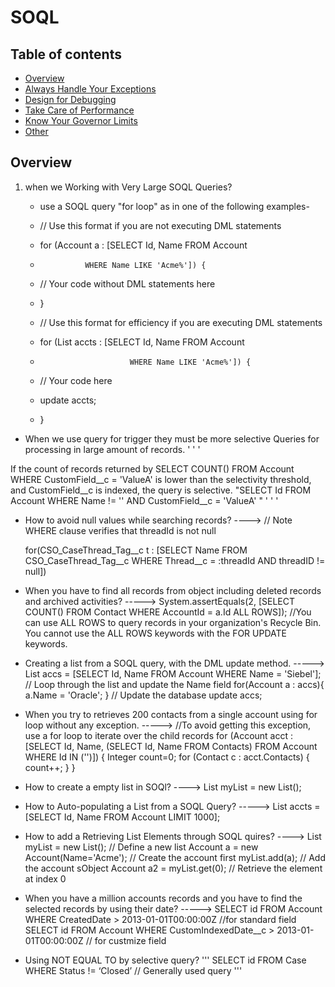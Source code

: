 # SOQL


## Table of contents

- [Overview](#Overview)
- [Always Handle Your Exceptions](#Always-Handle-Your-Exceptions)
- [Design for Debugging](#Design-for-Debugging)
- [Take Care of Performance](#Take-Care-of-Performance)
- [Know Your Governor Limits](#Know-Your-Governor-Limits])
- [Other](#Other)

## Overview


1. when we Working with Very Large SOQL Queries?
   * use a SOQL query "for loop" as in one of the following examples-
   *  // Use this format if you are not executing DML statements
   *  for (Account a : [SELECT Id, Name FROM Account
   *               WHERE Name LIKE 'Acme%']) {
   *  // Your code without DML statements here
   *   }

   *   // Use this format for efficiency if you are executing DML statements
   *    for (List<Account> accts : [SELECT Id, Name FROM Account
   *                         WHERE Name LIKE 'Acme%']) {
   *   // Your code here
   *   update accts;
   *   }



* When we use query for trigger they must be more selective Queries for processing in large amount of records.
' ' ' 
 
 If the count of records returned by SELECT COUNT() FROM Account WHERE CustomField__c = 'ValueA' is lower than the selectivity   threshold, and CustomField__c is indexed, the query is selective.
 "SELECT Id FROM Account WHERE Name != '' AND CustomField__c = 'ValueA' "
' ' '

* How to avoid null values while searching records?
 ----> // Note WHERE clause verifies that threadId is not null

   for(CSO_CaseThread_Tag__c t :
      [SELECT Name FROM CSO_CaseThread_Tag__c
      WHERE Thread__c = :threadId AND
      threadID != null])

* When you have to find all records from object including deleted records and archived activities?
 -----> System.assertEquals(2, [SELECT COUNT() FROM Contact WHERE AccountId = a.Id ALL ROWS]);
 //You can use ALL ROWS to query records in your organization's Recycle Bin. You cannot use the ALL ROWS keywords with the FOR UPDATE keywords.

* Creating a list from a SOQL query, with the DML update method.
 -----> List<Account> accs = [SELECT Id, Name FROM Account WHERE Name = 'Siebel'];
  // Loop through the list and update the Name field
 for(Account a : accs){
   a.Name = 'Oracle';
 }
 // Update the database
 update accs;


* When you try to retrieves 200 contacts from a single account using for loop without any exception.
 -----> //To avoid getting this exception, use a for loop to iterate over the child records
 for (Account acct : [SELECT Id, Name, (SELECT Id, Name FROM Contacts)
                    FROM Account WHERE Id IN ('<ID value>')]) {
    Integer count=0;
    for (Contact c : acct.Contacts) {
        count++;
    }
}


* How to create a empty list in SOQl?
 ----> List<Account> myList = new List<Account>();

* How to Auto-populating a List from a SOQL Query?
 -----> List<Account> accts = [SELECT Id, Name FROM Account LIMIT 1000];

* How to add a Retrieving List Elements through SOQL quires?
 ----> List<Account> myList = new List<Account>(); // Define a new list
  Account a = new Account(Name='Acme'); // Create the account first
  myList.add(a);                    // Add the account sObject
  Account a2 = myList.get(0);      // Retrieve the element at index 0


* When you have a million accounts records and you have to find the selected records by using their date?
----->  SELECT id FROM Account WHERE CreatedDate  > 2013-01-01T00:00:00Z //for standard field
        SELECT id FROM Account WHERE CustomIndexedDate__c  > 2013-01-01T00:00:00Z // for custmize field
        
* Using NOT EQUAL TO by selective query?
'''
SELECT id FROM Case WHERE Status != ‘Closed’ // Generally used query
'''       
